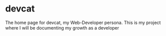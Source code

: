 # devcat
The home page for devcat, my Web-Developer persona.
This is my project where I will be documenting my growth as a developer
